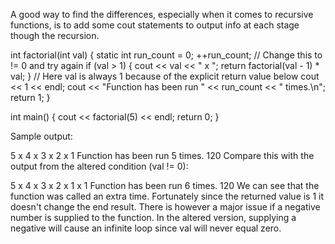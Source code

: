 A good way to find the differences, especially when it comes to recursive functions, is to add some cout statements to output info at each stage though the recursion.

int factorial(int val) {
    static int run_count = 0;
    ++run_count;
    // Change this to != 0 and try again
    if (val > 1) {
        cout << val << " x ";
        return factorial(val - 1) * val;
    }
    // Here val is always 1 because of the explicit return value below
    cout << 1 << endl;
    cout << "Function has been run " << run_count << " times.\n";
    return 1;
}

int main() {
    cout << factorial(5) << endl;
    return 0;
}

Sample output:

5 x 4 x 3 x 2 x 1
Function has been run 5 times.
120
Compare this with the output from the altered condition (val != 0):

5 x 4 x 3 x 2 x 1 x 1
Function has been run 6 times.
120
We can see that the function was called an extra time. Fortunately since the returned value is 1 it doesn't change the end result. There is however a major issue if a negative number is supplied to the function. In the altered version, supplying a negative will cause an infinite loop since val will never equal zero.
